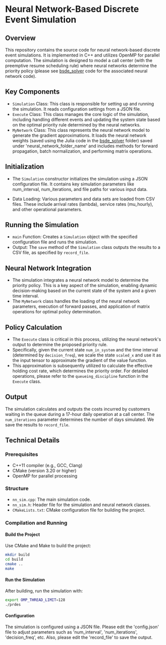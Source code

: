 # Neural Network-Based Discrete Event Simulation

## Overview

This repository contains the source code for neural network-based discrete event simulations. It is implemented in C++ and utilizes OpenMP for parallel computation. The simulation is designed to model a call center (with the preemptive resume scheduling rule) where neural networks determine the priority policy (please see [bsde_solver](https://github.com/ekasikaralar/NN_based_dynamic_scheduling/tree/main/bsde_solver) code for the associated neural network code).

## Key Components
- `Simulation` Class: This class is responsible for setting up and running the simulation. It reads configuration settings from a JSON file.
- `Execute` Class: This class manages the core logic of the simulation, including handling different events and updating the system state based on the optimal priority rule determined by the neural networks.
- `MyNetwork` Class: This class represents the neural network model to generate the gradient approximations. It loads the neural network weights (saved using the Julia code in the [bsde_solver](https://github.com/ekasikaralar/NN_based_dynamic_scheduling/tree/main/bsde_solver) folder) saved under 'neural_network_folder_name' and includes methods for forward propagation, batch normalization, and performing matrix operations.  

## Initialization
- The `Simulation` constructor initializes the simulation using a JSON configuration file. It contains key simulation parameters like num_interval, num_iterations, and file paths for various input data.

- Data Loading: Various parameters and data sets are loaded from CSV files. These include arrival rates (lambda), service rates (mu_hourly), and other operational parameters.

## Running the Simulation
- `main` Function: Creates a `Simulation` object with the specified configuration file and runs the simulation.
- Output: The `save` method of the `Simulation` class outputs the results to a CSV file, as specified by `record_file`.

## Neural Network Integration
- The simulation integrates a neural network model to determine the priority policy. This is a key aspect of the simulation, enabling dynamic decision-making based on the current state of the system and a given time interval. 
- The `MyNetwork` class handles the loading of the neural network parameters, execution of forward passes, and application of matrix operations for optimal policy determination.

## Policy Calculation
- The `Execute` class is critical in this process, utilizing the neural network's output to determine the proposed priority rule.
- Specifically, given the current state `num_in_system` and the time interval (determined by `decision_freq`), we scale the state `scaled_x` and use it as the input tensor to approximate the gradient of the value function.
- This approximation is subsequently utilized to calculate the effective holding cost rate, which determines the  priority order. For detailed operations, please refer to the `queueing_discipline` function in the `Execute` class.

## Output
The simulation calculates and outputs the costs incurred by customers waiting in the queue during a 17-hour daily operation at a call center. The `num_iterations` parameter determines the number of days simulated. We save the results to `record_file`. 

## Technical Details

### Prerequisites
- C++11 compiler (e.g., GCC, Clang)
- CMake (version 3.20 or higher)
- OpenMP for parallel processing

### Structure
- `nn_sim.cpp`: The main simulation code.
- `nn_sim.h`: Header file for the simulation and neural network classes.
- `CMakeLists.txt`: CMake configuration file for building the project.

### Compilation and Running

#### Build the Project
Use CMake and Make to build the project:
```bash
mkdir build
cd build
cmake ..
make
```

#### Run the Simulation
After building, run the simulation with: 
```bash
export OMP_THREAD_LIMIT=128
./prdes
```

#### Configuration 
The simulation is configured using a JSON file. Please edit the 'config.json' file to adjust parameters such as 'num_interval', 'num_iterations', 'decision_freq', etc. Also, please edit the 'record_file' to save the output.

